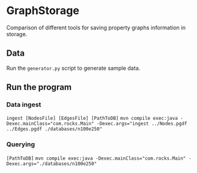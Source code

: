 # GraphStorage

Comparison of different tools for saving property graphs information in storage.

## Data

Run the `generator.py` script to generate sample data.

## Run the program

### Data ingest
`ingest [NodesFile] [EdgesFile] [PathToDB]`
`mvn compile exec:java -Dexec.mainClass="com.rocks.Main" -Dexec.args="ingest ../Nodes.pgdf ../Edges.pgdf ./databases/n100e250"`

### Querying
`[PathToDB]`
`mvn compile exec:java -Dexec.mainClass="com.rocks.Main" -Dexec.args="./databases/n100e250"`